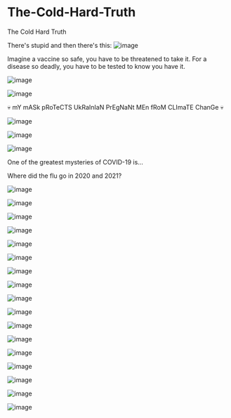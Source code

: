 # The-Cold-Hard-Truth
The Cold Hard Truth

There's stupid and then there's this:
![image](https://github.com/sophie-eihpos/The-Cold-Hard-Truth/assets/2364337/28e6b2da-56a0-4047-b86c-608aa096d203)

Imagine a vaccine so safe, you have to be threatened to take it.
For a disease so deadly, you have to be tested to know you have it.

![image](https://github.com/sophie-eihpos/The-Cold-Hard-Truth/assets/2364337/50dd1e93-0422-4516-b839-c833e8e91c08)

![image](https://github.com/sophie-eihpos/The-Cold-Hard-Truth/assets/2364337/7fa852f3-9692-4eee-875f-03d4e1c2271d)

💀 mY mASk pRoTeCTS UkRaInIaN PrEgNaNt MEn fRoM CLImaTE ChanGe 💀

![image](https://github.com/sophie-eihpos/The-Cold-Hard-Truth/assets/2364337/d449aaf6-9720-48b8-8167-e5b417edea76)

![image](https://github.com/sophie-eihpos/The-Cold-Hard-Truth/assets/2364337/5afd1e78-423f-4678-ac3b-bac056b670a6)

![image](https://user-images.githubusercontent.com/2364337/226988553-79aaf11b-de8e-4afc-b327-81e6ef1d349b.png)

One of the greatest mysteries of COVID-19 is...

Where did the flu go in 2020 and 2021?

![image](https://user-images.githubusercontent.com/2364337/217067148-dd0622f9-67f4-45f0-b8f8-482bd0c04840.png)

![image](https://user-images.githubusercontent.com/2364337/151262786-4b2e5f92-8650-4b03-b5ec-218e60427e31.png)

![image](https://user-images.githubusercontent.com/2364337/151265983-6e6b9563-85eb-49b4-89f6-f819e7abee57.png)

![image](https://user-images.githubusercontent.com/2364337/151265664-dcf84ef9-0208-4eea-974e-66fe18be7e1a.png)

![image](https://user-images.githubusercontent.com/2364337/151265770-ad6d0922-ffd1-4ed6-affb-9438e209524a.png)

![image](https://user-images.githubusercontent.com/2364337/151265815-27806359-8818-4de2-be18-fb8aae67870b.png)

![image](https://user-images.githubusercontent.com/2364337/113087933-3aafce00-91aa-11eb-98fb-35418a66bdbc.png)

![image](https://user-images.githubusercontent.com/2364337/113092801-528c4f80-91b4-11eb-8b91-0bb583748f4f.png)

![image](https://user-images.githubusercontent.com/2364337/113088656-afcfd300-91ab-11eb-948e-b766680c7d92.png)

![image](https://user-images.githubusercontent.com/2364337/113092587-e1e53300-91b3-11eb-929f-dfd67290f490.png)

![image](https://user-images.githubusercontent.com/2364337/113091490-ab0e1d80-91b1-11eb-8a77-00758c8fafaa.png)

![image](https://user-images.githubusercontent.com/2364337/145749763-69cc6529-596d-44ec-9760-f59c25370d7c.png)

![image](https://user-images.githubusercontent.com/2364337/145749826-978b44b0-c68f-42c7-a8a1-77a4463fb926.png)

![image](https://user-images.githubusercontent.com/2364337/145750036-9c1b1af5-bd14-4710-9a02-1fd50d5c528b.png)

![image](https://user-images.githubusercontent.com/2364337/151262243-487885ac-4d77-4271-bc6c-d74bd9e9ce2b.png)

![image](https://user-images.githubusercontent.com/2364337/151262441-b840d510-541f-466a-b2ee-cdddcdf3c461.png)

![image](https://user-images.githubusercontent.com/2364337/151263025-2c471040-6435-4c67-8a25-6f7f903514c4.png)






